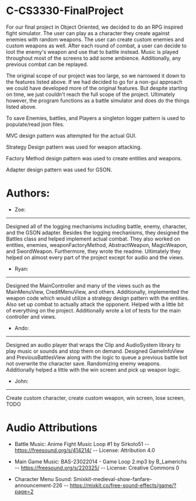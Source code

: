 # C-CS3330-FinalProject

For our final project in Object Oriented, we decided to do an RPG inspired fight simulator. The user can play as a character they create against enemies with random weapons. The user can create custom enemies and custom weapons as well. After each round of combat, a user can decide to loot the enemy's weapon and use that to battle instead. Music is played throughout most of the screens to add some ambience. Additionally, any previous combat can be replayed. 

The original scope of our project was too large, so we narrowed it down to the features listed above. If we had decided to go for a non-gui approach we could have developed more of the original features. But despite starting on time, we just couldn't reach the full scope of the project. Ultimately however, the program functions as a battle simulator and does do the things listed above.

To save Enemies, battles, and Players a singleton logger pattern is used to populate/read json files. 

MVC design pattern was attempted for the actual GUI.

Strategy Design pattern was used for weapon attacking.

Factory Method design pattern was used to create entities and weapons.

Adapter design pattern was used for GSON.

# Authors:
- Zoe:
-----------------------
Designed all of the logging mechanisms including battle, enemy, character, and the GSON adapter. Besides the logging mechanisms, they designed the Battles class and helped implement actual combat. They also worked on entities, enemies, weaponFactoryMethod, AbstractWeapon, MagicWeapon, and SwordWeapon. Furthermore, they wrote the readme. Ultimately they helped on almost every part of the project except for audio and the views.
- Ryan:
-------------------------------
Designed the MainController and many of the views such as the MainMenuView, CreditMenuView, and others. Additionally, implemented the weapon code which would utilize a strategy design pattern with the entities. Also set up combat to actually attack the opponent. Helped with a little bit of everything on the project. Additionally wrote a lot of tests for the main controller and views. 
- Ando:
--------------------------------
Designed an audio player that wraps the Clip and AudioSystem library to play music or sounds and stop them on demand. Designed  GameInfoView and PreviousBattlesView along with the logic to queue a previous battle bot not overwrite the character save. Randomizing enemy weapons. Additionally helped a little with the win screen and pick up weapon logic.
- John:
--------------------------------
Create custom character, create custom weapon, win screen, lose screen, TODO

# Audio Attributions
- Battle Music: Anime Fight Music Loop #1 by Sirkoto51 -- https://freesound.org/s/414214/ -- License: Attribution 4.0

- Main Game Music: BAS-23022014 - Game Loop 2.mp3 by B_Lamerichs -- https://freesound.org/s/220325/ -- License: Creative Commons 0 

- Character Menu Sound: Smixkit-medieval-show-fanfare-announcement-226  -- https://mixkit.co/free-sound-effects/game/?page=2

